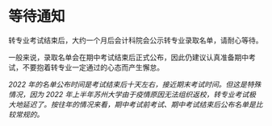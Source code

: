 # 等待通知

转专业考试结束后，大约一个月后会计科院会公示转专业录取名单，请耐心等待。

一般来说，录取名单会在期中考试结束后正式公布，因此仍建议认真准备期中考试，不要抱着转专业一定通过的心态而产生懈怠。

_2022 年的名单公布时间是考试结束后十天左右，接近期末考试时间。但这是特殊情况，因为 2022 年上半年苏州大学由于疫情原因无法组织返校，转专业考试极大地延迟了。按往年的情况来看，期中考试前考试、期中考试结束后公布名单是比较常规的。_
